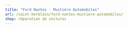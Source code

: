 ```yaml
---
title: "Ford Nantes - Mustière Automobiles"
url: /saint-herblain/ford-nantes-mustiere-automobiles/
shop: réparation de voitures
---
```

